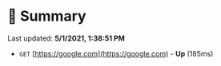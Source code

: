 # 📖 Summary
Last updated: **5/1/2021, 1:38:51 PM**

- `GET` [https://google.com](https://google.com) - **Up** (185ms)
